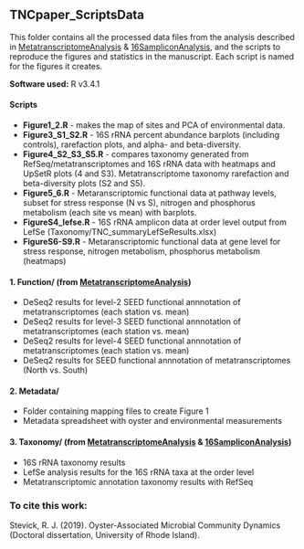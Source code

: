 ## TNCpaper_ScriptsData
This folder contains all the processed data files from the analysis described in [MetatranscriptomeAnalysis](/MetatranscriptomeAnalysis) & [16SampliconAnalysis](/16SampliconAnalysis), and the scripts to reproduce the figures and statistics in the manuscript. Each script is named for the figures it creates.

**Software used:** R v3.4.1

#### Scripts
- **Figure1_2.R** - makes the map of sites and PCA of environmental data.
- **Figure3_S1_S2.R** - 16S rRNA percent abundance barplots (including controls), rarefaction plots, and alpha- and beta-diversity.
- **Figure4_S2_S3_S5.R** - compares taxonomy generated from RefSeq/metatranscriptomes and 16S rRNA data with heatmaps and UpSetR plots (4 and S3). Metatranscriptome taxonomy rarefaction and beta-diversity plots (S2 and S5).
- **Figure5_6.R** - Metaranscriptomic functional data at pathway levels, subset for stress response (N vs S), nitrogen and phosphorus metabolism (each site vs mean) with barplots.
- **FigureS4_lefse.R** - 16S rRNA amplicon data at order level output from LefSe (Taxonomy/TNC_summaryLefSeResults.xlsx)
- **FigureS6-S9.R** - Metaranscriptomic functional data at gene level for stress response, nitrogen metabolism, phosphorus metabolism (heatmaps)

#### 1. Function/ (from [MetatranscriptomeAnalysis](/MetatranscriptomeAnalysis))
- DeSeq2 results for level-2 SEED functional annnotation of metatranscriptomes (each station vs. mean)
- DeSeq2 results for level-3 SEED functional annnotation of metatranscriptomes (each station vs. mean)
- DeSeq2 results for level-4 SEED functional annnotation of metatranscriptomes (each station vs. mean)
- DeSeq2 results for SEED functional annnotation of metatranscriptomes (North vs. South)

#### 2. Metadata/
- Folder containing mapping files to create Figure 1
- Metadata spreadsheet with oyster and environmental measurements

#### 3. Taxonomy/ (from [MetatranscriptomeAnalysis](/MetatranscriptomeAnalysis) & [16SampliconAnalysis](/16SampliconAnalysis))
- 16S rRNA taxonomy results
- LefSe analysis results for the 16S rRNA taxa at the order level
- Metatranscriptomic annotation taxonomy results with RefSeq

### To cite this work:
Stevick, R. J. (2019). Oyster-Associated Microbial Community Dynamics (Doctoral dissertation, University of Rhode Island).

